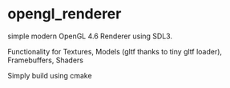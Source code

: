 # opengl_renderer

simple modern OpenGL 4.6 Renderer using SDL3.

Functionality for Textures, Models (gltf thanks to tiny gltf loader), Framebuffers, Shaders

Simply build using cmake